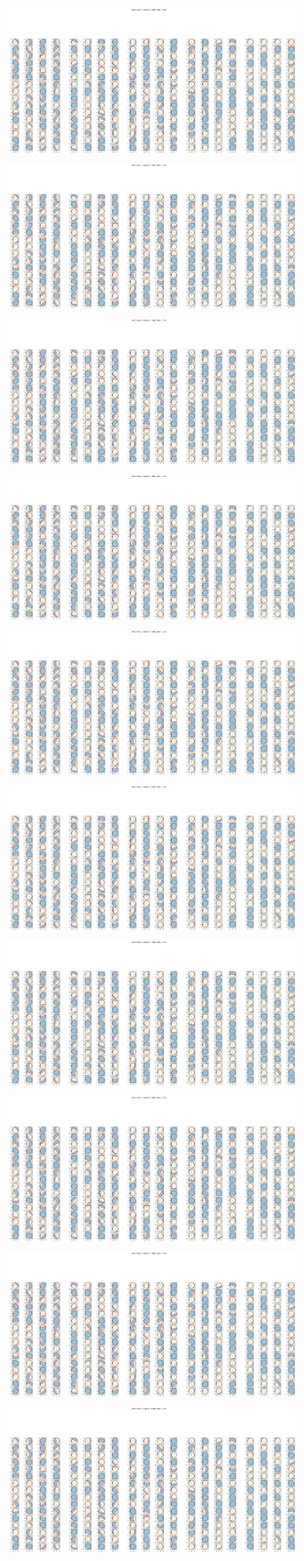 <p align="center"> <img src= 'all_figs/Hyperplanes DLGN, Run = 1, Epoch = 00000, Step = 000.png' /> </p>
<p align="center"> <img src= 'all_figs/Hyperplanes DLGN, Run = 1, Epoch = 02000, Step = 010.png' /> </p>
<p align="center"> <img src= 'all_figs/Hyperplanes DLGN, Run = 1, Epoch = 03000, Step = 010.png' /> </p>
<p align="center"> <img src= 'all_figs/Hyperplanes DLGN, Run = 1, Epoch = 04000, Step = 010.png' /> </p>
<p align="center"> <img src= 'all_figs/Hyperplanes DLGN, Run = 1, Epoch = 05000, Step = 010.png' /> </p>
<p align="center"> <img src= 'all_figs/Hyperplanes DLGN, Run = 1, Epoch = 06000, Step = 010.png' /> </p>
<p align="center"> <img src= 'all_figs/Hyperplanes DLGN, Run = 1, Epoch = 07000, Step = 010.png' /> </p>
<p align="center"> <img src= 'all_figs/Hyperplanes DLGN, Run = 1, Epoch = 08000, Step = 010.png' /> </p>
<p align="center"> <img src= 'all_figs/Hyperplanes DLGN, Run = 1, Epoch = 09000, Step = 010.png' /> </p>
<p align="center"> <img src= 'all_figs/Hyperplanes DLGN, Run = 1, Epoch = 10000, Step = 010.png' /> </p>
